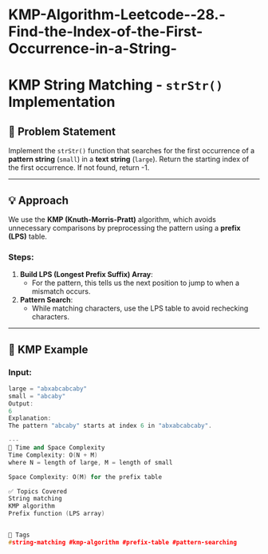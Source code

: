 # KMP-Algorithm-Leetcode--28.-Find-the-Index-of-the-First-Occurrence-in-a-String-
# KMP String Matching - `strStr()` Implementation

## 📜 Problem Statement

Implement the `strStr()` function that searches for the first occurrence of a **pattern string** (`small`) in a **text string** (`large`). Return the starting index of the first occurrence. If not found, return -1.

---

## 💡 Approach

We use the **KMP (Knuth-Morris-Pratt)** algorithm, which avoids unnecessary comparisons by preprocessing the pattern using a **prefix (LPS)** table.

### Steps:

1. **Build LPS (Longest Prefix Suffix) Array**:
   - For the pattern, this tells us the next position to jump to when a mismatch occurs.
2. **Pattern Search**:
   - While matching characters, use the LPS table to avoid rechecking characters.

---

## 🧠 KMP Example

### Input:
```cpp
large = "abxabcabcaby"
small = "abcaby"
Output:
6
Explanation:
The pattern "abcaby" starts at index 6 in "abxabcabcaby".

---
🔁 Time and Space Complexity
Time Complexity: O(N + M)
where N = length of large, M = length of small

Space Complexity: O(M) for the prefix table

✅ Topics Covered
String matching
KMP algorithm
Prefix function (LPS array)


📌 Tags
#string-matching #kmp-algorithm #prefix-table #pattern-searching
